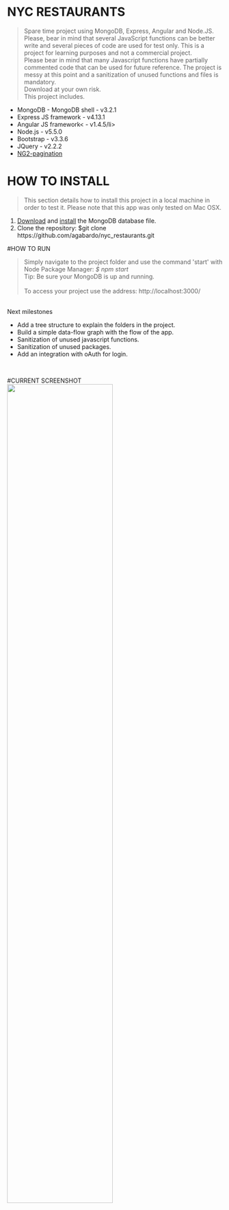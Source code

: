 # NYC RESTAURANTS

> Spare time project using MongoDB, Express, Angular and Node.JS.
Please, bear in mind that several JavaScript functions can be better write and several pieces of code are used for test only. This is a project for learning purposes and not a commercial project.<br/>
Please bear in mind that many Javascript functions have partially commented code that can be used for future reference. The project is messy at this point and a sanitization of unused functions and files is mandatory.<br/>
Download at your own risk.<br/>
This project includes.<br/>
<ul>
  <li>MongoDB - MongoDB shell - v3.2.1</li>
  <li>Express JS framework - v4.13.1</li>
  <li>Angular JS framework< - v1.4.5/li>
  <li>Node.js - v5.5.0</li>
  <li>Bootstrap - v3.3.6</li>
  <li>JQuery - v2.2.2</li>
  <li><a href='https://github.com/michaelbromley/ng2-pagination'>NG2-pagination</a></li>
</ul>

# HOW TO INSTALL
> This section details how to install this project in a local machine in order
to test it. Please note that this app was only tested on Mac OSX.
<ol>
<li><a href='https://raw.githubusercontent.com/mongodb/docs-assets/primer-dataset/primer-dataset.json'>Download</a> and <a href='https://docs.mongodb.com/getting-started/shell/import-data/'>install</a> the MongoDB database file.</li>
<li>Clone the repository: $git clone https://github.com/agabardo/nyc_restaurants.git</li>
</ol>

#HOW TO RUN
> Simply navigate to the project folder and use the command 'start' with Node Package Manager: <i>$ npm start</i><br/>
Tip: Be sure your MongoDB is up and running.<br/><br/>
To access your project use the address: http://localhost:3000/

<br/>
Next milestones
<ul>
<li>Add a tree structure to explain the folders in the project.</li>
<li>Build a simple data-flow graph with the flow of the app.</li>
<li>Sanitization of unused javascript functions.</li>
<li>Sanitization of unused packages.</li>
<li>Add an integration with oAuth for login.</li>
</ul>
<br/>

#CURRENT SCREENSHOT
<img width="70%" src="https://raw.githubusercontent.com/agabardo/nyc_restaurants/master/screencapture-localhost-3000-1470562410908.png">
